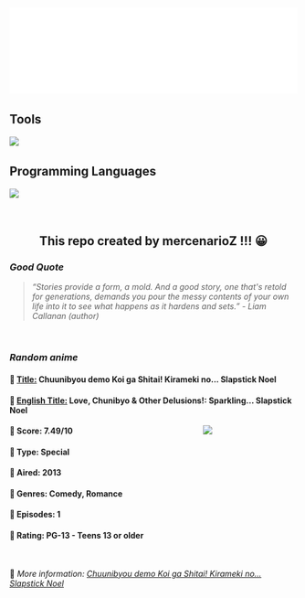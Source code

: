 
<img src="svg/nai.svg" />

<p>
  <h2>Tools</h2>
  <a href="https://skillicons.dev">
    <img src="https://skillicons.dev/icons?i=git,bash,vim,ubuntu,tensorflow,pytorch,docker,raspberrypi" />
  </a>

  <br />

  <h2>Programming Languages</h2>

  <a href="https://skillicons.dev">
    <img src="https://skillicons.dev/icons?i=python,c,cpp" />
  </a>
</p>

<br />

<h2 align="center">This repo created by mercenarioZ !!! 😀</h2>
<h3><i>Good Quote</i></h3>

<blockquote>
<i>
“Stories provide a form, a mold. And a good story, one that's retold for generations, demands you pour the messy contents of your own life into it to see what happens as it hardens and sets.” - Liam Callanan (author)
</i>
</blockquote>

<br />

<h3><i>Random anime</i></h3>

<h4>
  <strong>🥭 <u>Title:</u></strong> Chuunibyou demo Koi ga Shitai! Kirameki no... Slapstick Noel
</h4>

<h4>🌿 <u>English Title:</u> Love, Chunibyo & Other Delusions!: Sparkling... Slapstick Noel</h4>

<img align="right" width="165" src=https://cdn.myanimelist.net/images/anime/7/45512.jpg />

<h4>🌱 Score: 7.49/10</h4>

<h4>🌲 Type: Special</h4>

<h4>🌴 Aired: 2013</h4>

<h4>🌵 Genres: Comedy, Romance</h4>

<h4>🥑 Episodes: 1</h4>

<h4>🍏 Rating: PG-13 - Teens 13 or older</h4>

<br />

🍂 *More information: [Chuunibyou demo Koi ga Shitai! Kirameki no... Slapstick Noel](https://myanimelist.net/anime/16934/Chuunibyou_demo_Koi_ga_Shitai_Kirameki_no_Slapstick_Noel)*
    